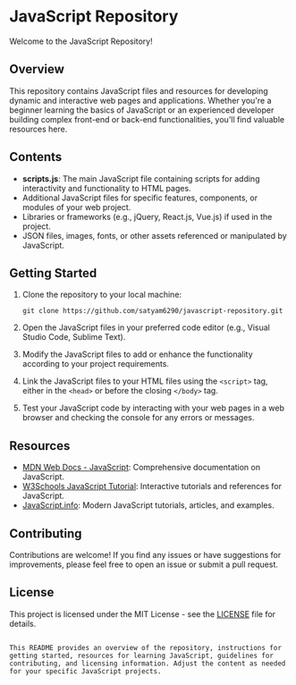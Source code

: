 # JavaScript Repository

Welcome to the JavaScript Repository!

## Overview

This repository contains JavaScript files and resources for developing dynamic and interactive web pages and applications. Whether you're a beginner learning the basics of JavaScript or an experienced developer building complex front-end or back-end functionalities, you'll find valuable resources here.

## Contents

- **scripts.js**: The main JavaScript file containing scripts for adding interactivity and functionality to HTML pages.
- Additional JavaScript files for specific features, components, or modules of your web project.
- Libraries or frameworks (e.g., jQuery, React.js, Vue.js) if used in the project.
- JSON files, images, fonts, or other assets referenced or manipulated by JavaScript.

## Getting Started

1. Clone the repository to your local machine:

   ```
   git clone https://github.com/satyam6290/javascript-repository.git
   ```

2. Open the JavaScript files in your preferred code editor (e.g., Visual Studio Code, Sublime Text).

3. Modify the JavaScript files to add or enhance the functionality according to your project requirements.

4. Link the JavaScript files to your HTML files using the `<script>` tag, either in the `<head>` or before the closing `</body>` tag.

5. Test your JavaScript code by interacting with your web pages in a web browser and checking the console for any errors or messages.

## Resources

- [MDN Web Docs - JavaScript](https://developer.mozilla.org/en-US/docs/Web/JavaScript): Comprehensive documentation on JavaScript.
- [W3Schools JavaScript Tutorial](https://www.w3schools.com/js/): Interactive tutorials and references for JavaScript.
- [JavaScript.info](https://javascript.info/): Modern JavaScript tutorials, articles, and examples.

## Contributing

Contributions are welcome! If you find any issues or have suggestions for improvements, please feel free to open an issue or submit a pull request.

## License

This project is licensed under the MIT License - see the [LICENSE](LICENSE) file for details.
```

This README provides an overview of the repository, instructions for getting started, resources for learning JavaScript, guidelines for contributing, and licensing information. Adjust the content as needed for your specific JavaScript projects.
